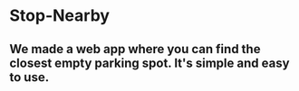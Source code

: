 # Stop-Nearby
We made a web app where you can find the closest empty parking spot. It's simple and easy to use.
-

